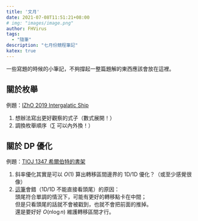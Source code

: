 ```yaml
---
title: '文月'
date: 2021-07-08T11:51:21+08:00
# img: "images/image.png"
author: FHVirus
tags:
  - "隨筆"
description: "七月份競程筆記"
katex: true
---
```


一些寫題的時候的小筆記，不夠撐起一整篇題解的東西應該會放在這裡。

<!--more-->

## 關於枚舉

例題：[IZhO 2019 Intergalatic Ship](https://oj.uz/problem/view/IZhO19_xorsum)

1. 想辦法寫出更好觀察的式子（數式展開！）
2. 調換枚舉順序（$\sum$ 可以內外換！）

## 關於 DP 優化

例題：[TIOJ 1347 希爾伯特的書架](https://tioj.ck.tp.edu.tw/problems/1347)

1. 斜率優化其實是可以 $O(1)$ 算出轉移區間邊界的 1D/1D 優化？（或至少感覺很像）
2. [這筆](https://pastebin.com/zni6qbFX)會錯（1D/1D 不能直接看頭尾）的原因：  
頭尾符合單調的情況下，可能有更好的轉移點卡在中間；  
但是只看頭尾的話就不會被戳到，也就不會把前面的推掉。  
還是要好好 $O(n \log n)$ 維護轉移區間才行。
